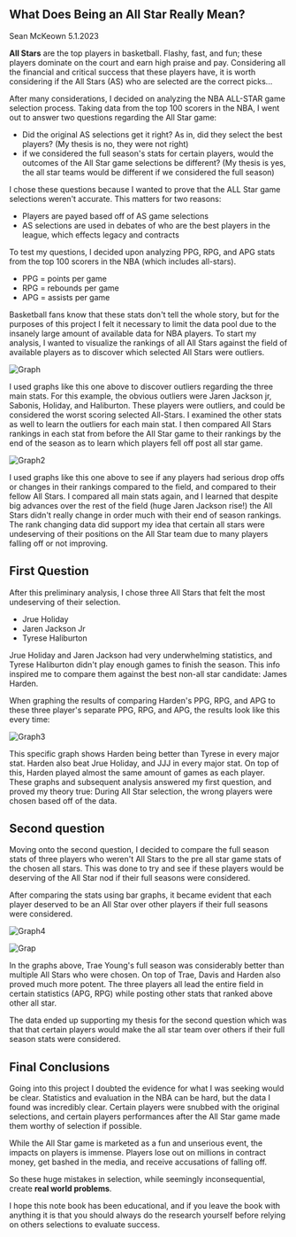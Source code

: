 
## __What Does Being an All Star Really Mean?__

Sean McKeown 
5.1.2023

__All Stars__ are the top players in basketball. Flashy, fast, and fun; these players dominate on the court and earn high praise and pay. Considering all the financial and critical success that these players have, it is worth considering if the All Stars (AS) who are selected are the correct picks...

   After many considerations, I decided on analyzing the NBA ALL-STAR game selection process. Taking data from the top 100 scorers in the NBA, I went out to answer two questions regarding the All Star game:
   - Did the original AS selections get it right? As in, did they select the best players? (My thesis is no, they were not right)
   - if we considered the full season's stats for certain players, would the outcomes of the All Star game selections be different? (My thesis is yes, the all star teams would be different if we considered the full season)
  
   I chose these questions because I wanted to prove that the ALL Star game selections weren't accurate. This matters for two reasons:
   - Players are payed based off of AS game selections 
   - AS selections are used in debates of who are the best players in the league, which effects legacy and contracts
   
  To test my questions, I decided upon analyzing PPG, RPG, and APG stats from the top 100 scorers in the NBA (which includes all-stars).
  - PPG = points per game
  - RPG = rebounds per game
  - APG = assists per game
  
  Basketball fans know that these stats don't tell the whole story, but for the purposes of this project I felt it necessary to limit the data pool due to the insanely large amount of available data for NBA players. To start my analysis, I wanted to visualize the rankings of all All Stars against the field of available players as to discover which selected All Stars were outliers.
  



 ![Graph](Graph.png) 


I used graphs like this one above to discover outliers regarding the three main stats. For this example, the obvious outliers were Jaren Jackson jr, Sabonis, Holiday, and Haliburton. These players were outliers, and could be considered the worst scoring selected All-Stars. I examined the other stats as well to learn the outliers for each main stat. I then compared All Stars rankings in each stat from before the All Star game to their rankings by the end of the season as to learn which players fell off post all star game.


![Graph2](Graph2.png)


I used graphs like this one above to see if any players had serious drop offs or changes in their rankings compared to the field, and compared to their fellow All Stars. I compared all main stats again, and I learned that despite big advances over the rest of the field (huge Jaren Jackson rise!) the All Stars didn't really change in order much with their end of season rankings. The rank changing data did support my idea that certain all stars were undeserving of their positions on the All Star team due to many players falling off or not improving.



## First Question


After this preliminary analysis, I chose three All Stars that felt the most undeserving of their selection.
- Jrue Holiday 
- Jaren Jackson Jr
- Tyrese Haliburton 

Jrue Holiday and Jaren Jackson had very underwhelming statistics, and Tyrese Haliburton didn't play enough games to finish the season. This info inspired me to compare them against the best non-all star candidate: James Harden.

When graphing the results of comparing Harden's PPG, RPG, and APG to these three player's separate PPG, RPG, and APG, the results look like this every time:


![Graph3](Graph3.png)


This specific graph shows Harden being better than Tyrese in every major stat. Harden also beat Jrue Holiday, and JJJ in every major stat. On top of this, Harden played almost the same amount of games as each player. These graphs and subsequent analysis answered my first question, and proved my theory true: During All Star selection, the wrong players were chosen based off of the data. 


## Second question


Moving onto the second question, I decided to compare the full season stats of three players who weren't All Stars to the pre all star game stats of the chosen all stars. This was done to try and see if these players would be deserving of the All Star nod if their full seasons were considered. 

After comparing the stats using bar graphs, it became evident that each player deserved to be an All Star over other players if their full seasons were considered. 


![Graph4](Graph4.png)


![Grap](Graph5.png)


In the graphs above, Trae Young's full season was considerably better than multiple All Stars who were chosen. On top of Trae, Davis and Harden also proved much more potent. The three players all lead the entire field in certain statistics (APG, RPG) while posting other stats that ranked above other all star.

The data ended up supporting my thesis for the second question which was that that certain players would make the all star team over others if their full season stats were considered. 


## Final Conclusions 


Going into this project I doubted the evidence for what I was seeking would be clear. Statistics and evaluation in the NBA can be hard, but the data I found was incredibly clear. Certain players were snubbed with the original selections, and certain players performances after the All Star game made them worthy of selection if possible. 

While the All Star game is marketed as a fun and unserious event, the impacts on players is immense. Players lose out on millions in contract money, get bashed in the media, and receive accusations of falling off. 

So these huge mistakes in selection, while seemingly inconsequential, create __real world problems__.

I hope this note book has been educational, and if you leave the book with anything it is that you should always do the research yourself before relying on others selections to evaluate success.
